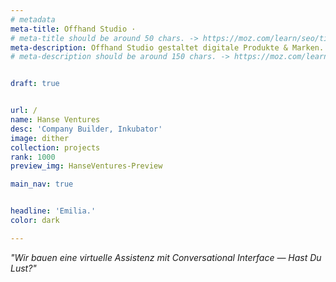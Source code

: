 ```yaml
---
# metadata
meta-title: Offhand Studio ·
# meta-title should be around 50 chars. -> https://moz.com/learn/seo/title-tag
meta-description: Offhand Studio gestaltet digitale Produkte & Marken. Wir sind Experten in Visual Identity Design, UX und UI Design.
# meta-description should be around 150 chars. -> https://moz.com/learn/seo/meta-description


draft: true


url: /
name: Hanse Ventures
desc: 'Company Builder, Inkubator'
image: dither
collection: projects
rank: 1000
preview_img: HanseVentures-Preview

main_nav: true


headline: 'Emilia.'
color: dark

---
```

<p class="serif"><i>"Wir bauen eine virtuelle Assistenz mit Conversational Interface — Hast Du Lust?"</i>
</p>
